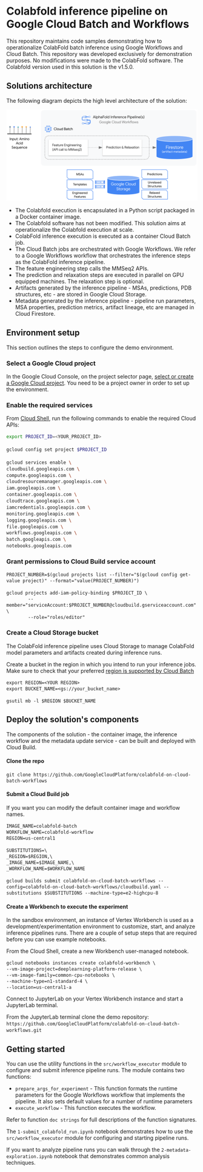 # Colabfold inference pipeline on Google Cloud Batch and Workflows

This repository maintains code samples demonstrating how to operationalize ColabFold batch inference using Google Workflows and Cloud Batch.
This repository was developed exclusively for demonstration purposes.
No modifications were made to the ColabFold software. The Colabfold version used in this solution is the v1.5.0.

## Solutions architecture

The following diagram depicts the high level architecture of the solution:

![Architecture](/images/colabfold-cloud-batch-arch.png)

- The Colabfold execution is encapsulated in a Python script packaged in a Docker container image.
- The Colabfold software has not been modified. This solution aims at operationalize the Colabfold execution at scale.
- ColabFold inference execution is executed as a container Cloud Batch job.
- The Cloud Batch jobs are orchestrated with Google Workflows. We refer to a Google Workflows workflow that orchestrates the inference steps as the ColabFold inference pipeline. 
- The feature engineering step calls the MMSeq2 APIs.
- The prediction and relaxation steps are executed in parallel on GPU equipped machines. The relaxation step is optional.
- Artifacts generated by the inference pipeline - MSAs, predictions, PDB structures, etc - are stored in Google Cloud Storage.
- Metadata generated by the inference pipeline - pipeline run parameters, MSA properties, prediction metrics, artifact lineage, etc  are managed in Cloud Firestore.


## Environment setup

This section outlines the steps to configure the demo environment.

### Select a Google Cloud project

In the Google Cloud Console, on the project selector page, [select or create a Google Cloud project](https://console.cloud.google.com/projectselector2). You need to be a project owner in order to set up the environment.

### Enable the required services

From [Cloud Shell](https://cloud.google.com/shell/docs/using-cloud-shelld.google.com/shell/docs/using-cloud-shell), run the following commands to enable the required Cloud APIs:

```bash
export PROJECT_ID=<YOUR_PROJECT_ID>
 
gcloud config set project $PROJECT_ID
 
gcloud services enable \
cloudbuild.googleapis.com \
compute.googleapis.com \
cloudresourcemanager.googleapis.com \
iam.googleapis.com \
container.googleapis.com \
cloudtrace.googleapis.com \
iamcredentials.googleapis.com \
monitoring.googleapis.com \
logging.googleapis.com \
file.googleapis.com \
workflows.googleapis.com \
batch.googleapis.com \
notebooks.googleapis.com
```

### Grant permissions to Cloud Build service account

```
PROJECT_NUMBER=$(gcloud projects list --filter="$(gcloud config get-value project)" --format="value(PROJECT_NUMBER)")

gcloud projects add-iam-policy-binding $PROJECT_ID \
        --member="serviceAccount:$PROJECT_NUMBER@cloudbuild.gserviceaccount.com" \
        --role="roles/editor"
```

### Create a Cloud Storage bucket

The ColabFold inference pipeline uses Cloud Storage to manage ColabFold model parameters and artifacts created during inference runs.

Create a bucket in the region in which you intend to run your inference jobs. Make sure to check that your preferred [region is supported by Cloud Batch](https://cloud.google.com/batch/docs/locations)

```
export REGION=<YOUR REGION>
export BUCKET_NAME=<gs://your_bucket_name>

gsutil mb -l $REGION $BUCKET_NAME
```

## Deploy the solution's components

The components of the solution - the container image, the inference workflow and the metadata update service - can be built and deployed with Cloud Build.

#### Clone the repo

```
git clone https://github.com/GoogleCloudPlatform/colabfold-on-cloud-batch-workflows
```

#### Submit a Cloud Build job

If you want you can modify the default container image and workflow names.

```
IMAGE_NAME=colabfold-batch
WORKFLOW_NAME=colabfold-workflow
REGION=us-central1

SUBSTITUTIONS=\
_REGION=$REGION,\
_IMAGE_NAME=$IMAGE_NAME,\
_WORKFLOW_NAME=$WORKFLOW_NAME

gcloud builds submit colabfold-on-cloud-batch-workflows --config=colabfold-on-cloud-batch-workflows/cloudbuild.yaml --substitutions $SUBSTITUTIONS --machine-type=e2-highcpu-8
```

#### Create a Workbench to execute the experiment

In the sandbox environment, an instance of Vertex Workbench is used as a development/experimentation environment to customize, start, and analyze inference pipelines runs. There are a couple of setup steps that are required before you can use example notebooks.

From the Cloud Shell, create a new Workbench user-managed notebook.

```
gcloud notebooks instances create colabfold-workbench \
--vm-image-project=deeplearning-platform-release \
--vm-image-family=common-cpu-notebooks \
--machine-type=n1-standard-4 \
--location=us-central1-a
```

Connect to JupyterLab on your Vertex Workbench instance and start a JupyterLab terminal.

From the JupyterLab terminal clone the demo repository:  
`https://github.com/GoogleCloudPlatform/colabfold-on-cloud-batch-workflows.git`


## Getting started


You can use the utility functions in the `src/workflow_executor` module to configure and submit inference pipeline runs. The  module contains two functions:

- `prepare_args_for_experiment` - This function formats the runtime parameters for the Google Workflows workflow that implements the pipeline. It also sets default values for a number of runtime parameters
- `execute_workflow` - This function executes the  workflow.

Refer to function `doc strings` for full descriptions of the function signatures.

The `1-submit_colabfold_run.ipynb` notebook demonstrates how to use the `src/workflow_executor` module for configuring and starting pipeline runs. 

If you want to analyze pipeline runs you can walk through the `2-metadata-exploration.ipynb` notebook that demonstrates common analysis techniques.
